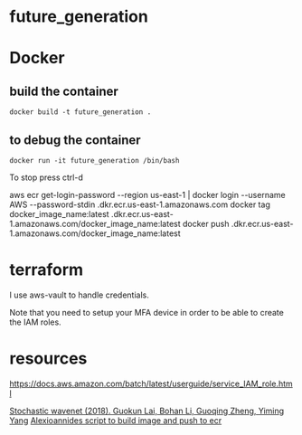 # future_generation

# Docker
## build the container
`docker build -t future_generation .`

## to debug the container
`docker run -it future_generation /bin/bash`

To stop press ctrl-d


aws ecr get-login-password --region us-east-1 | docker login --username AWS --password-stdin <container registry id>.dkr.ecr.us-east-1.amazonaws.com
docker tag docker_image_name:latest <container registry id>.dkr.ecr.us-east-1.amazonaws.com/docker_image_name:latest
docker push <container registry id>.dkr.ecr.us-east-1.amazonaws.com/docker_image_name:latest


# terraform
I use aws-vault to handle credentials. 

Note that you need to setup your MFA device in order to be able to create the IAM roles.


# resources
https://docs.aws.amazon.com/batch/latest/userguide/service_IAM_role.html

[Stochastic wavenet (2018). Guokun Lai, Bohan Li, Guoqing Zheng, Yiming Yang](https://arxiv.org/abs/1806.06116)
[Alexioannides script to build image and push to ecr ](https://github.com/AlexIoannides/py-docker-aws-example-project/blob/master/deploy_to_aws.py)